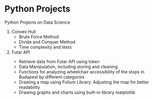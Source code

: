 # Python Projects
 Python Projects on Data Science 

<ol><li>Convex Hull<ul>
 <li>Brute Force Method</li>
 <li>Divide and Conquer Method</li>
 <li>Time complexity and tests</li>
</ul></li>
 <li>Futar API</li>
 <ul>
  <li>Retrieve data from Futar API using token</li>
  <li>Data Manipulation, including storing and cleaning</li>
  <li>Functions for analyzing wheelchair accessibility of the stops in Budapest by different categories</li>
  <li>Drawing a map using Folium Library. Adjusting the map for better readability</li>
  <li>Drawing graphs and charts using built-in library matplotlib</li>
 </ul>
</ol>
